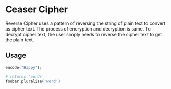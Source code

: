 # Ceaser Cipher

Reverse Cipher uses a pattern of reversing the string of plain text to convert as cipher text. The process of encryption and decryption is same. To decrypt cipher text, the user simply needs to reverse the cipher text to get the plain text.

## Usage

```python
encode("Happy");

# returns 'words'
foobar.pluralize('word')

```

